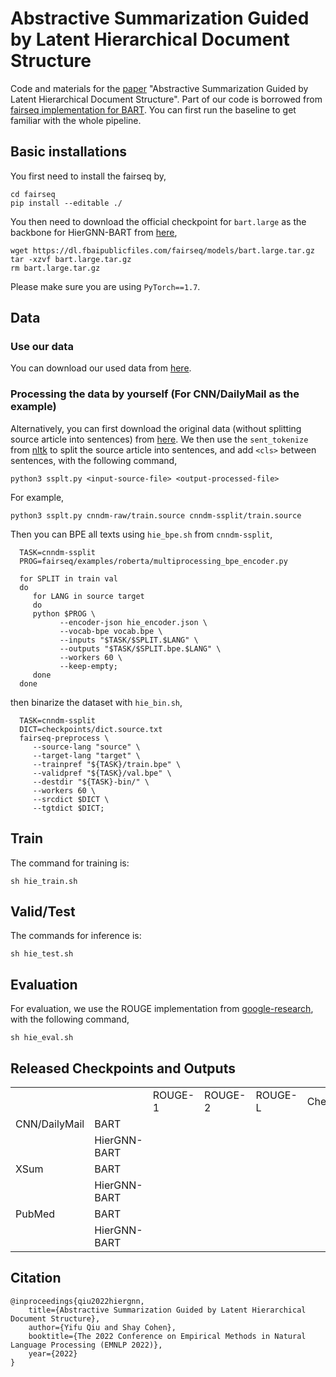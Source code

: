 # Abstractive Summarization Guided by Latent Hierarchical Document Structure
Code and materials for the [paper](https://yfqiu.netlify.app/publication/hiergnn/hiergnn.pdf) "Abstractive Summarization Guided by Latent Hierarchical Document Structure". Part of our code is borrowed from [fairseq implementation for BART](https://github.com/facebookresearch/fairseq/tree/main/examples/bart). You can first run the baseline to get familiar with the whole pipeline.

## Basic installations

You first need to install the fairseq by,

    cd fairseq
    pip install --editable ./

You then need to download the official checkpoint for `bart.large` as the backbone for HierGNN-BART from [here](https://github.com/facebookresearch/fairseq/blob/main/examples/bart/README.md),

    wget https://dl.fbaipublicfiles.com/fairseq/models/bart.large.tar.gz
    tar -xzvf bart.large.tar.gz
    rm bart.large.tar.gz

Please make sure you are using `PyTorch==1.7`.

## Data

### Use our data
You can download our used data from [here](https://drive.google.com/drive/folders/1bUEO5AZ65zfGS8RqdbQrm8hlAv8cW13l?usp=sharing).

### Processing the data by yourself (For CNN/DailyMail as the example)

Alternatively, you can first download the original data (without splitting source article  into sentences) from [here](https://github.com/icml-2020-nlp/semsim). We then use the `sent_tokenize` from [nltk](https://www.nltk.org/api/nltk.tokenize.html) to split the source article into sentences, and add `<cls>` between sentences, with the following command, 

    python3 ssplt.py <input-source-file> <output-processed-file>

For example,

    python3 ssplt.py cnndm-raw/train.source cnndm-ssplit/train.source

Then you can BPE all texts using `hie_bpe.sh` from `cnndm-ssplit`,

      TASK=cnndm-ssplit
      PROG=fairseq/examples/roberta/multiprocessing_bpe_encoder.py

      for SPLIT in train val
      do
         for LANG in source target
         do
         python $PROG \
               --encoder-json hie_encoder.json \
               --vocab-bpe vocab.bpe \
               --inputs "$TASK/$SPLIT.$LANG" \
               --outputs "$TASK/$SPLIT.bpe.$LANG" \
               --workers 60 \
               --keep-empty;
         done
      done


then binarize the dataset with `hie_bin.sh`,

      TASK=cnndm-ssplit
      DICT=checkpoints/dict.source.txt
      fairseq-preprocess \
         --source-lang "source" \
         --target-lang "target" \
         --trainpref "${TASK}/train.bpe" \
         --validpref "${TASK}/val.bpe" \
         --destdir "${TASK}-bin/" \
         --workers 60 \
         --srcdict $DICT \
         --tgtdict $DICT;


## Train

The command for training is:

    sh hie_train.sh

## Valid/Test

The commands for inference is:

    sh hie_test.sh

## Evaluation

For evaluation, we use the ROUGE implementation from [google-research](https://github.com/google-research/google-research/tree/master/rouge), with the following command,

    sh hie_eval.sh

## Released Checkpoints and Outputs

<table>
   <tr>
      <td></td>
      <td></td>
      <td>ROUGE-1</td>
      <td>ROUGE-2</td>
      <td>ROUGE-L</td>
      <td>Checkpoints</td>
      <td>Outputs</td>
   </tr>
   <tr>
      <td>CNN/DailyMail</td>
      <td>BART</td>
      <td></td>
      <td></td>
      <td></td>
      <td></td>
      <td></td>
   </tr>
   <tr>
      <td></td>
      <td>HierGNN-BART</td>
      <td></td>
      <td></td>
      <td></td>
      <td></td>
      <td></td>
   </tr>
   <tr>
      <td>XSum</td>
      <td>BART</td>
      <td></td>
      <td></td>
      <td></td>
      <td></td>
      <td></td>
   </tr>
   <tr>
      <td></td>
      <td>HierGNN-BART</td>
      <td></td>
      <td></td>
      <td></td>
      <td></td>
      <td></td>
   </tr>
   <tr>
      <td>PubMed</td>
      <td>BART</td>
      <td></td>
      <td></td>
      <td></td>
      <td></td>
      <td></td>
   </tr>
   <tr>
      <td></td>
      <td>HierGNN-BART</td>
      <td></td>
      <td></td>
      <td></td>
      <td></td>
      <td></td>
   </tr>
</table>

## Citation
    @inproceedings{qiu2022hiergnn,
        title={Abstractive Summarization Guided by Latent Hierarchical Document Structure},
        author={Yifu Qiu and Shay Cohen},
        booktitle={The 2022 Conference on Empirical Methods in Natural Language Processing (EMNLP 2022)},
        year={2022}
    }

